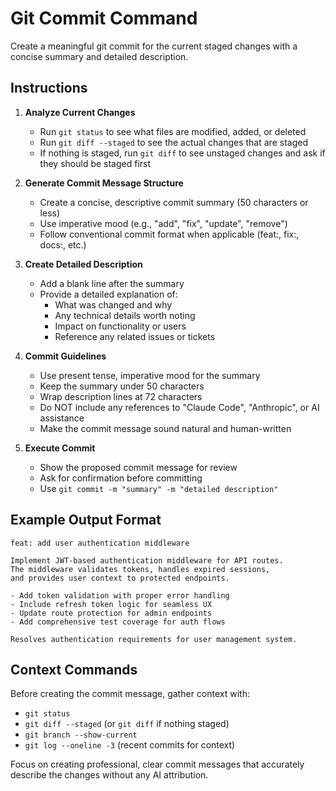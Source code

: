 # Git Commit Command

Create a meaningful git commit for the current staged changes with a concise summary and detailed description.

## Instructions

1. **Analyze Current Changes**
   - Run `git status` to see what files are modified, added, or deleted
   - Run `git diff --staged` to see the actual changes that are staged
   - If nothing is staged, run `git diff` to see unstaged changes and ask if they should be staged first

2. **Generate Commit Message Structure**
   - Create a concise, descriptive commit summary (50 characters or less)
   - Use imperative mood (e.g., "add", "fix", "update", "remove")
   - Follow conventional commit format when applicable (feat:, fix:, docs:, etc.)

3. **Create Detailed Description**
   - Add a blank line after the summary
   - Provide a detailed explanation of:
     - What was changed and why
     - Any technical details worth noting
     - Impact on functionality or users
     - Reference any related issues or tickets

4. **Commit Guidelines**
   - Use present tense, imperative mood for the summary
   - Keep the summary under 50 characters
   - Wrap description lines at 72 characters
   - Do NOT include any references to "Claude Code", "Anthropic", or AI assistance
   - Make the commit message sound natural and human-written

5. **Execute Commit**
   - Show the proposed commit message for review
   - Ask for confirmation before committing
   - Use `git commit -m "summary" -m "detailed description"`

## Example Output Format

```
feat: add user authentication middleware

Implement JWT-based authentication middleware for API routes.
The middleware validates tokens, handles expired sessions,
and provides user context to protected endpoints.

- Add token validation with proper error handling
- Include refresh token logic for seamless UX  
- Update route protection for admin endpoints
- Add comprehensive test coverage for auth flows

Resolves authentication requirements for user management system.
```

## Context Commands

Before creating the commit message, gather context with:
- `git status`
- `git diff --staged` (or `git diff` if nothing staged)
- `git branch --show-current` 
- `git log --oneline -3` (recent commits for context)

Focus on creating professional, clear commit messages that accurately describe the changes without any AI attribution.
